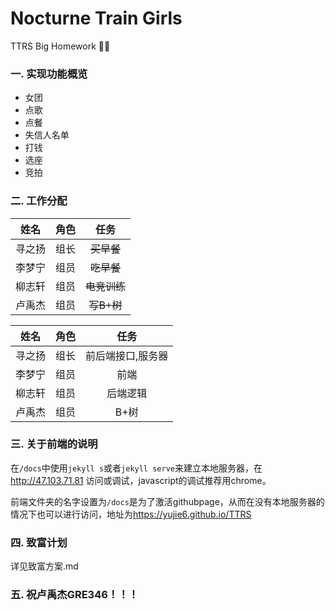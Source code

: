 <h1>Nocturne Train Girls</h1>

TTRS Big Homework :steam_locomotive::train:



<h3>一. 实现功能概览</h3>
<ul>
  <li>女团</li>
  <li>点歌</li>
  <li>点餐</li>
  <li>失信人名单</li>
  <li>打钱</li>
  <li>选座</li>
  <li>竞拍</li>
</ul>

<h3>二. 工作分配</h3>

|  姓名 | 角色 | 任务 |
|  :--:  | :--:  |  :--:  |
| 寻之扬 | 组长 | ~~买早餐~~ |
| 李梦宁  | 组员 | ~~吃早餐~~ |
| 柳志轩 | 组员 | ~~电竞训练~~ |
| 卢禹杰 | 组员 | ~~写B+树~~ |

|  姓名 | 角色 | 任务 |
|  :--:  | :--:  |  :--:  |
| 寻之扬 | 组长 | 前后端接口,服务器 |
| 李梦宁  | 组员 | 前端 |
| 柳志轩 | 组员 | 后端逻辑 |
| 卢禹杰 | 组员 | B+树 |

<h3>三. 关于前端的说明</h3>
<p>在<code>/docs</code>中使用<code>jekyll s</code>或者<code>jekyll serve</code>来建立本地服务器，在<a
    href="47.103.71.81">http://47.103.71.81</a>
  访问或调试，javascript的调试推荐用chrome。</p>
<p>前端文件夹的名字设置为<code>/docs</code>是为了激活githubpage，从而在没有本地服务器的情况下也可以进行访问，地址为<a
    href="https://yujie6.github.io/TTRS">https://yujie6.github.io/TTRS</a></p>
<h3>四. 致富计划</h3>
<p>详见致富方案.md</p>


<h3>五. 祝卢禹杰GRE346！！！</h3>

